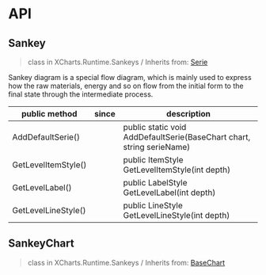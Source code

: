 # API

## Sankey

> class in XCharts.Runtime.Sankeys / Inherits from: [Serie](https://xcharts-team.github.io/docs/api#serie)

Sankey diagram is a special flow diagram, which is mainly used to express how the raw materials, energy and so on flow from the initial form to the final state through the intermediate process.

|public method|since|description|
|--|--|--|
|AddDefaultSerie()||public static void AddDefaultSerie(BaseChart chart, string serieName)|
|GetLevelItemStyle()||public ItemStyle GetLevelItemStyle(int depth)|
|GetLevelLabel()||public LabelStyle GetLevelLabel(int depth)|
|GetLevelLineStyle()||public LineStyle GetLevelLineStyle(int depth)|

## SankeyChart

> class in XCharts.Runtime.Sankeys / Inherits from: [BaseChart](https://xcharts-team.github.io/docs/api#basechart)


